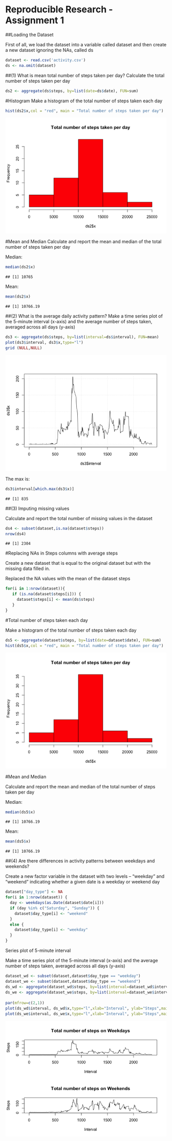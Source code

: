 # Reproducible Research - Assignment 1



##Loading the Dataset

First of all, we load the dataset into a variable called dataset and then create a new dataset ignoring the NAs, called ds


```r
dataset <- read.csv('activity.csv')
ds <- na.omit(dataset)
```

##(1) What is mean total number of steps taken per day?
Calculate the total number of steps taken per day


```r
ds2 <- aggregate(ds$steps, by=list(date=ds$date), FUN=sum)
```

#Histogram
Make a histogram of the total number of steps taken each day


```r
hist(ds2$x,col = "red", main = "Total number of steps taken per day")
```

![](PA1_template_files/figure-html/unnamed-chunk-3-1.png)<!-- -->

#Mean and Median
Calculate and report the mean and median of the total number of steps taken per day

Median:

```r
median(ds2$x)
```

```
## [1] 10765
```

Mean:

```r
mean(ds2$x)
```

```
## [1] 10766.19
```

##(2) What is the average daily activity pattern?
Make a time series plot of the 5-minute interval (x-axis) and the average number of steps taken, averaged across all days (y-axis)


```r
ds3 <- aggregate(ds$steps, by=list(interval=ds$interval), FUN=mean)
plot(ds3$interval, ds3$x,type="l")
grid (NULL,NULL)
```

![](PA1_template_files/figure-html/unnamed-chunk-6-1.png)<!-- -->

The max is:


```r
ds3$interval[which.max(ds3$x)]
```

```
## [1] 835
```

##(3) Imputing missing values

Calculate and report the total number of missing values in the dataset


```r
ds4 <- subset(dataset,is.na(dataset$steps))
nrow(ds4)
```

```
## [1] 2304
```

#Replacing NAs in Steps columns with average steps

Create a new dataset that is equal to the original dataset but with the missing data filled in.

Replaced the NA values with the mean of the dataset steps


```r
for(i in 1:nrow(dataset)){
   if (is.na(dataset$steps[i])) {
     dataset$steps[i] <- mean(ds$steps)
   }
}
```

#Total number of steps taken each day

Make a histogram of the total number of steps taken each day


```r
ds5 <- aggregate(dataset$steps, by=list(date=dataset$date), FUN=sum)
hist(ds5$x,col = "red", main = "Total number of steps taken per day")
```

![](PA1_template_files/figure-html/unnamed-chunk-10-1.png)<!-- -->

#Mean and Median

Calculate and report the mean and median of the total number of steps taken per day

Median:

```r
median(ds5$x)
```

```
## [1] 10766.19
```

Mean:

```r
mean(ds5$x)
```

```
## [1] 10766.19
```


##(4) Are there differences in activity patterns between weekdays and weekends?

Create a new factor variable in the dataset with two levels – “weekday” and “weekend” indicating whether a given date is a weekday or weekend day



```r
dataset["day_type"] <- NA
for(i in 1:nrow(dataset)) {
  day <- weekdays(as.Date(dataset$date[i]))
  if (day %in% c("Saturday", "Sunday")) {
    dataset$day_type[i] <- "weekend"
  }
  else {
    dataset$day_type[i] <- "weekday"
  }
}
```

Series plot of 5-minute interval

Make a time series plot of the 5-minute interval (x-axis) and the average number of steps taken, averaged across all days (y-axis)


```r
dataset_wd <- subset(dataset,dataset$day_type == "weekday")
dataset_we <- subset(dataset,dataset$day_type == "weekend")
ds_wd <- aggregate(dataset_wd$steps, by=list(interval=dataset_wd$interval), FUN=mean)
ds_we <- aggregate(dataset_we$steps, by=list(interval=dataset_we$interval), FUN=mean)

par(mfrow=c(2,1))
plot(ds_wd$interval, ds_wd$x,type="l",xlab="Interval", ylab="Steps",main = "Total number of steps on Weekdays")
plot(ds_we$interval, ds_we$x,type="l",xlab="Interval", ylab="Steps",main = "Total number of steps on Weekends")
```

![](PA1_template_files/figure-html/unnamed-chunk-14-1.png)<!-- -->
